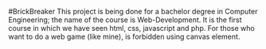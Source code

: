 #BrickBreaker
This project is being done for a bachelor degree in Computer Engineering; the name of the course is Web-Development.
It is the first course in which we have seen html, css,  javascript and php. For those who want to do a web game (like mine), is forbidden using canvas element.
 
